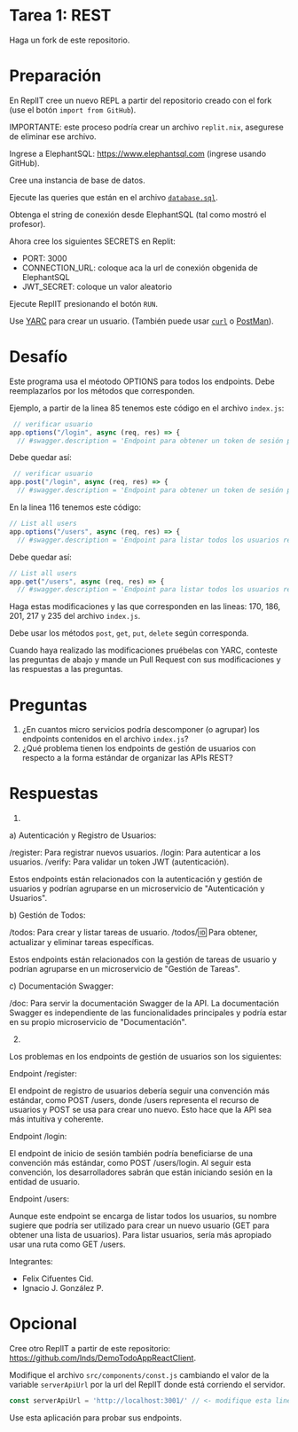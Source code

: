 # Tarea 1: REST

Haga un fork de este repositorio.

# Preparación

En ReplIT cree un nuevo REPL a partir del repositorio creado con el fork (use el botón `import from GitHub`).

IMPORTANTE: este proceso podría crear un archivo `replit.nix`, asegurese de eliminar ese archivo.

Ingrese a ElephantSQL: https://www.elephantsql.com (ingrese usando GitHub).

Cree una instancia de base de datos.

Ejecute las queries que están en el archivo [`database.sql`](database.sql).

Obtenga el string de conexión desde ElephantSQL (tal como mostró el profesor).

Ahora cree los siguientes SECRETS en Replit:

  - PORT: 3000
  - CONNECTION_URL: coloque aca la url de conexión obgenida de ElephantSQL
  - JWT_SECRET: coloque un valor aleatorio


Ejecute ReplIT presionando el botón `RUN`.


Use [YARC](https://chrome.google.com/webstore/search/yarc) para crear un usuario.
 (También puede usar [`curl`](https://curl.se/)  o [PostMan](https://www.postman.com/)).

# Desafío

Este programa usa el méotodo OPTIONS para todos los endpoints. Debe reemplazarlos por los métodos que corresponden.

Ejemplo, a partir de la linea 85 tenemos este código en el archivo `index.js`:

```javascript
 // verificar usuario
app.options("/login", async (req, res) => {
  // #swagger.description = 'Endpoint para obtener un token de sesión para el usuario'
```

Debe quedar así:

```javascript
 // verificar usuario
app.post("/login", async (req, res) => {
  // #swagger.description = 'Endpoint para obtener un token de sesión para el usuario'
```

En la linea 116 tenemos este código:

```javascript
// List all users
app.options("/users", async (req, res) => {
  // #swagger.description = 'Endpoint para listar todos los usuarios registrados en el sistema'
```

Debe quedar así:

```javascript
// List all users
app.get("/users", async (req, res) => {
  // #swagger.description = 'Endpoint para listar todos los usuarios registrados en el sistema'
```

Haga estas modificaciones y las que corresponden en las lineas: 170, 186, 201, 217 y 235 del archivo `index.js`. 

Debe usar los métodos `post`, `get`, `put`, `delete` según corresponda.

Cuando haya realizado las modificaciones pruébelas con YARC, conteste las preguntas de abajo y mande un Pull Request con sus modificaciones y las respuestas a las preguntas.

# Preguntas

1. ¿En cuantos micro servicios podría descomponer (o agrupar) los endpoints contenidos en el archivo `index.js`?
2. ¿Qué problema tienen los endpoints de gestión de usuarios con respecto a la forma estándar de organizar las APIs REST?

# Respuestas
1.
a) Autenticación y Registro de Usuarios:

/register: Para registrar nuevos usuarios.
/login: Para autenticar a los usuarios.
/verify: Para validar un token JWT (autenticación).

Estos endpoints están relacionados con la autenticación y gestión de usuarios y podrían agruparse en un microservicio de "Autenticación y Usuarios".

b) Gestión de Todos:

/todos: Para crear y listar tareas de usuario.
/todos/:id: Para obtener, actualizar y eliminar tareas específicas.

Estos endpoints están relacionados con la gestión de tareas de usuario y podrían agruparse en un microservicio de "Gestión de Tareas".

c) Documentación Swagger:

/doc: Para servir la documentación Swagger de la API.
La documentación Swagger es independiente de las funcionalidades principales y podría estar en su propio microservicio de "Documentación".

2.
Los problemas en los endpoints de gestión de usuarios son los siguientes:

Endpoint /register:

El endpoint de registro de usuarios debería seguir una convención más estándar, como POST /users, donde /users representa el recurso de usuarios y POST se usa para crear uno nuevo. Esto hace que la API sea más intuitiva y coherente.

Endpoint /login:

El endpoint de inicio de sesión también podría beneficiarse de una convención más estándar, como POST /users/login. Al seguir esta convención, los desarrolladores sabrán que están iniciando sesión en la entidad de usuario.

Endpoint /users:

Aunque este endpoint se encarga de listar todos los usuarios, su nombre sugiere que podría ser utilizado para crear un nuevo usuario (GET para obtener una lista de usuarios). Para listar usuarios, sería más apropiado usar una ruta como GET /users.

Integrantes:
- Felix Cifuentes Cid.
- Ignacio J. González P.

# Opcional

Cree otro ReplIT a partir de este repositorio: https://github.com/lnds/DemoTodoAppReactClient.

Modifique el archivo `src/components/const.js` cambiando el valor de la variable `serverApiUrl` por la url del ReplIT donde está corriendo el servidor.

```javascript
const serverApiUrl = 'http://localhost:3001/' // <- modifique esta linea
```

Use esta aplicación para probar sus endpoints.
